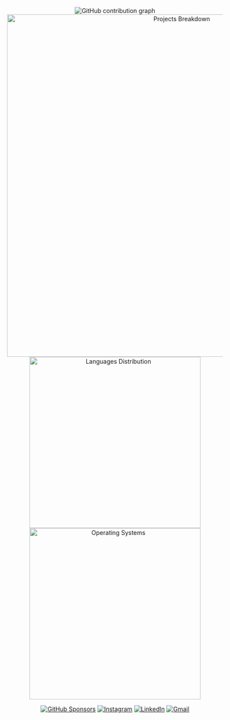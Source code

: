 <div align="center">
  <picture>
    <source media="(prefers-color-scheme: dark)" srcset="profile-3d-contrib/profile-night-rainbow.svg">
    <source media="(prefers-color-scheme: light)" srcset="profile-3d-contrib/profile-green.svg">
    <img alt="GitHub contribution graph" src="profile-3d-contrib/profile-green.svg">
  </picture>
</div>

<div align="center">
  <img src="https://raw.githubusercontent.com/senthurayyappan/senthurayyappan/main/data/wakapi-projects-7_days.svg" alt="Projects Breakdown" width="800">
  <img src="https://raw.githubusercontent.com/senthurayyappan/senthurayyappan/main/data/wakapi-languages-7_days.svg" alt="Languages Distribution" width="400">
  <img src="https://raw.githubusercontent.com/senthurayyappan/senthurayyappan/main/data/wakapi-os-7_days.svg" alt="Operating Systems" width="400">
</div>

<div align="center">

  <a href="https://github.com/sponsors/senthurayyappan"><img alt="GitHub Sponsors" src="https://img.shields.io/github/sponsors/senthurayyappan"></a>
  <a href="https://www.instagram.com/senthurayyappan/"><img alt="Instagram" src="https://img.shields.io/badge/-Instagram-E1306C"></a>
  <a href="https://www.linkedin.com/in/imsenthur/"><img alt="LinkedIn" src="https://img.shields.io/badge/-LinkedIn-blue"></a>
  <a href="senthurayyappan@gmail.com"><img alt="Gmail" src="https://img.shields.io/badge/-Gmail-red"></a>
  
</div>
